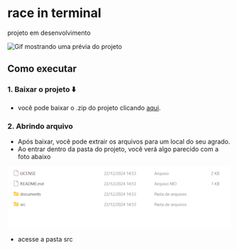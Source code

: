 # race in terminal
projeto em desenvolvimento

![Gif mostrando uma prévia do projeto](documents/img/introGif.gif)

## Como executar
### 1. Baixar o projeto ⬇️
- você pode baixar o .zip do projeto clicando [aqui](https://github.com/kei4ss/race-in-terminal/archive/refs/heads/main.zip).

### 2. Abrindo arquivo
- Após baixar, você pode extrair os arquivos para um local do seu agrado.
- Ao entrar dentro da pasta do projeto, você verá algo parecido com a foto abaixo

![imagem da estrutura de arquivos](documents/img/arquivos1.png)

- acesse a pasta src